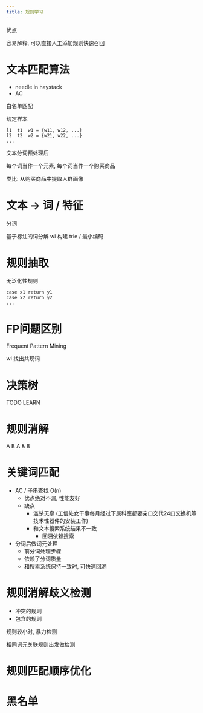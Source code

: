 ```yaml
---
title: 规则学习
---
```


优点

容易解释, 可以直接人工添加规则快速召回

# 文本匹配算法

- needle in haystack
- AC


白名单匹配

给定样本


```
l1  t1  w1 = {w11, w12, ...}
l2  t2  w2 = {w21, w22, ...}
...
```

文本分词预处理后

每个词当作一个元素, 每个词当作一个购买商品

类比: 从购买商品中提取人群画像


# 文本 -> 词 / 特征

分词

基于标注的词分解 wi 构建 trie / 最小编码

# 规则抽取

无泛化性规则

```
case x1 return y1
case x2 return y2
...
```

# FP问题区别

Frequent Pattern Mining

wi 找出共现词


# 决策树

TODO LEARN

# 规则消解

A
B
A & B

# 关键词匹配

- AC / 子串查找 O(n)
  - 优点绝对不漏, 性能友好
  - 缺点
    - 滥杀无辜 (工信处女干事每月经过下属科室都要亲口交代24口交换机等技术性器件的安装工作)
    - 和文本搜索系统结果不一致
      - 回溯依赖搜索
- 分词后做词元处理
  - 前分词处理步骤
  - 依赖了分词质量
  - 和搜索系统保持一致时, 可快速回溯

# 规则消解歧义检测

- 冲突的规则
- 包含的规则

规则较小时, 暴力检测

相同词元关联规则出发做检测

# 规则匹配顺序优化


# 黑名单